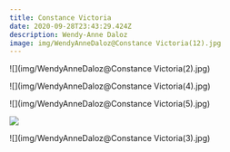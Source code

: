 ```yaml
---
title: Constance Victoria
date: 2020-09-28T23:43:29.424Z
description: Wendy-Anne Daloz
image: img/WendyAnneDaloz@Constance Victoria(12).jpg
---
```

![](img/WendyAnneDaloz@Constance Victoria(2).jpg)

![](img/WendyAnneDaloz@Constance Victoria(4).jpg)

![](img/WendyAnneDaloz@Constance Victoria(5).jpg)

![](img/kj.jpg)

![](img/WendyAnneDaloz@Constance Victoria(3).jpg)